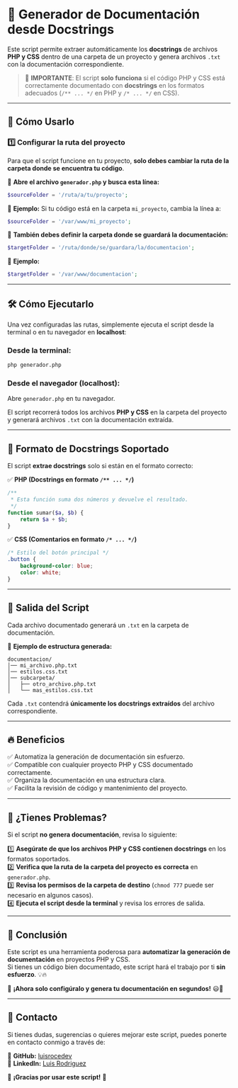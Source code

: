 # 📖 Generador de Documentación desde Docstrings

Este script permite extraer automáticamente los **docstrings** de archivos **PHP y CSS** dentro de una carpeta de un proyecto y genera archivos `.txt` con la documentación correspondiente.

> 🛑 **IMPORTANTE**: El script **solo funciona** si el código PHP y CSS está correctamente documentado con **docstrings** en los formatos adecuados (`/** ... */` en PHP y `/* ... */` en CSS).

---

## 🚀 **Cómo Usarlo**
### **1️⃣ Configurar la ruta del proyecto**
Para que el script funcione en tu proyecto, **solo debes cambiar la ruta de la carpeta donde se encuentra tu código**.

📌 **Abre el archivo `generador.php` y busca esta línea:**
```php
$sourceFolder = '/ruta/a/tu/proyecto';
```
🔹 **Ejemplo:** Si tu código está en la carpeta `mi_proyecto`, cambia la línea a:
```php
$sourceFolder = '/var/www/mi_proyecto';
```

📌 **También debes definir la carpeta donde se guardará la documentación:**
```php
$targetFolder = '/ruta/donde/se/guardara/la/documentacion';
```
🔹 **Ejemplo:** 
```php
$targetFolder = '/var/www/documentacion';
```

---

## 🛠 **Cómo Ejecutarlo**
Una vez configuradas las rutas, simplemente ejecuta el script desde la terminal o en tu navegador en **localhost**:

### **Desde la terminal:**
```sh
php generador.php
```
### **Desde el navegador (localhost):**
Abre `generador.php` en tu navegador.

El script recorrerá todos los archivos **PHP y CSS** en la carpeta del proyecto y generará archivos `.txt` con la documentación extraída.

---

## 📌 **Formato de Docstrings Soportado**
El script **extrae docstrings** solo si están en el formato correcto:

✅ **PHP (Docstrings en formato `/** ... */`)**
```php
/**
 * Esta función suma dos números y devuelve el resultado.
 */
function sumar($a, $b) {
    return $a + $b;
}
```

✅ **CSS (Comentarios en formato `/* ... */`)**
```css
/* Estilo del botón principal */
.button {
    background-color: blue;
    color: white;
}
```

---

## 📂 **Salida del Script**
Cada archivo documentado generará un `.txt` en la carpeta de documentación.

🔹 **Ejemplo de estructura generada:**
```
documentacion/
│── mi_archivo.php.txt
│── estilos.css.txt
│── subcarpeta/
│   ├── otro_archivo.php.txt
│   └── mas_estilos.css.txt
```
Cada `.txt` contendrá **únicamente los docstrings extraídos** del archivo correspondiente.

---

## 🔥 **Beneficios**
✅ Automatiza la generación de documentación sin esfuerzo.  
✅ Compatible con cualquier proyecto PHP y CSS documentado correctamente.  
✅ Organiza la documentación en una estructura clara.  
✅ Facilita la revisión de código y mantenimiento del proyecto.  

---

## 🎯 **¿Tienes Problemas?**
Si el script **no genera documentación**, revisa lo siguiente:

1️⃣ **Asegúrate de que los archivos PHP y CSS contienen docstrings** en los formatos soportados.  
2️⃣ **Verifica que la ruta de la carpeta del proyecto es correcta** en `generador.php`.  
3️⃣ **Revisa los permisos de la carpeta de destino** (`chmod 777` puede ser necesario en algunos casos).  
4️⃣ **Ejecuta el script desde la terminal** y revisa los errores de salida.  

---

## 🚀 **Conclusión**
Este script es una herramienta poderosa para **automatizar la generación de documentación** en proyectos PHP y CSS.  
Si tienes un código bien documentado, este script hará el trabajo por ti **sin esfuerzo**. 💡🔥  

📌 **¡Ahora solo configúralo y genera tu documentación en segundos!** 😃🚀  

---

## 📩 **Contacto**
Si tienes dudas, sugerencias o quieres mejorar este script, puedes ponerte en contacto conmigo a través de:

🔹 **GitHub:** [luisrocedev](https://github.com/luisrocedev)  
🔹 **LinkedIn:** [Luis Rodriguez](https://www.linkedin.com/in/luisrocedev/)  

🚀 **¡Gracias por usar este script!** 🎉
